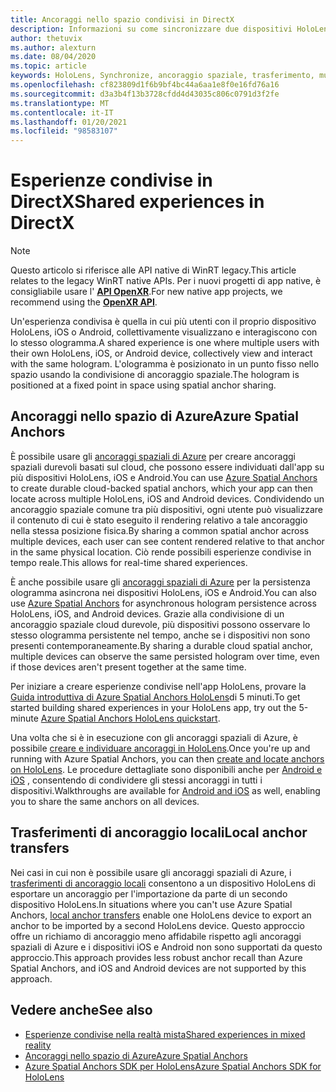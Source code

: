 ```yaml
---
title: Ancoraggi nello spazio condivisi in DirectX
description: Informazioni su come sincronizzare due dispositivi HoloLens condividendo gli ancoraggi locali e spaziali di Azure nelle applicazioni DirectX.
author: thetuvix
ms.author: alexturn
ms.date: 08/04/2020
ms.topic: article
keywords: HoloLens, Synchronize, ancoraggio spaziale, trasferimento, multiplayer, visualizzazione, scenario, procedura dettagliata, codice di esempio, Azure, ancoraggi spaziali di Azure, ASA
ms.openlocfilehash: cf823809d1f6b9bf4bc44a6aa1e8f0e16fd76a16
ms.sourcegitcommit: d3a3b4f13b3728cfdd4d43035c806c0791d3f2fe
ms.translationtype: MT
ms.contentlocale: it-IT
ms.lasthandoff: 01/20/2021
ms.locfileid: "98583107"
---
```

# <a name="shared-experiences-in-directx"></a><span data-ttu-id="d41c7-104">Esperienze condivise in DirectX</span><span class="sxs-lookup"><span data-stu-id="d41c7-104">Shared experiences in DirectX</span></span>

> [!NOTE]
> <span data-ttu-id="d41c7-105">Questo articolo si riferisce alle API native di WinRT legacy.</span><span class="sxs-lookup"><span data-stu-id="d41c7-105">This article relates to the legacy WinRT native APIs.</span></span>  <span data-ttu-id="d41c7-106">Per i nuovi progetti di app native, è consigliabile usare l' **[API OpenXR](../native/openxr-getting-started.md)**.</span><span class="sxs-lookup"><span data-stu-id="d41c7-106">For new native app projects, we recommend using the **[OpenXR API](../native/openxr-getting-started.md)**.</span></span>

<span data-ttu-id="d41c7-107">Un'esperienza condivisa è quella in cui più utenti con il proprio dispositivo HoloLens, iOS o Android, collettivamente visualizzano e interagiscono con lo stesso ologramma.</span><span class="sxs-lookup"><span data-stu-id="d41c7-107">A shared experience is one where multiple users with their own HoloLens, iOS, or Android device, collectively view and interact with the same hologram.</span></span> <span data-ttu-id="d41c7-108">L'ologramma è posizionato in un punto fisso nello spazio usando la condivisione di ancoraggio spaziale.</span><span class="sxs-lookup"><span data-stu-id="d41c7-108">The hologram is positioned at a fixed point in space using spatial anchor sharing.</span></span>

## <a name="azure-spatial-anchors"></a><span data-ttu-id="d41c7-109">Ancoraggi nello spazio di Azure</span><span class="sxs-lookup"><span data-stu-id="d41c7-109">Azure Spatial Anchors</span></span>

<span data-ttu-id="d41c7-110">È possibile usare gli <a href="/azure/spatial-anchors/overview" target="_blank">ancoraggi spaziali di Azure</a> per creare ancoraggi spaziali durevoli basati sul cloud, che possono essere individuati dall'app su più dispositivi HoloLens, iOS e Android.</span><span class="sxs-lookup"><span data-stu-id="d41c7-110">You can use <a href="/azure/spatial-anchors/overview" target="_blank">Azure Spatial Anchors</a> to create durable cloud-backed spatial anchors, which your app can then locate across multiple HoloLens, iOS and Android devices.</span></span>  <span data-ttu-id="d41c7-111">Condividendo un ancoraggio spaziale comune tra più dispositivi, ogni utente può visualizzare il contenuto di cui è stato eseguito il rendering relativo a tale ancoraggio nella stessa posizione fisica.</span><span class="sxs-lookup"><span data-stu-id="d41c7-111">By sharing a common spatial anchor across multiple devices, each user can see content rendered relative to that anchor in the same physical location.</span></span>  <span data-ttu-id="d41c7-112">Ciò rende possibili esperienze condivise in tempo reale.</span><span class="sxs-lookup"><span data-stu-id="d41c7-112">This allows for real-time shared experiences.</span></span>

<span data-ttu-id="d41c7-113">È anche possibile usare gli <a href="/azure/spatial-anchors/overview" target="_blank">ancoraggi spaziali di Azure</a> per la persistenza ologramma asincrona nei dispositivi HoloLens, iOS e Android.</span><span class="sxs-lookup"><span data-stu-id="d41c7-113">You can also use <a href="/azure/spatial-anchors/overview" target="_blank">Azure Spatial Anchors</a> for asynchronous hologram persistence across HoloLens, iOS, and Android devices.</span></span>  <span data-ttu-id="d41c7-114">Grazie alla condivisione di un ancoraggio spaziale cloud durevole, più dispositivi possono osservare lo stesso ologramma persistente nel tempo, anche se i dispositivi non sono presenti contemporaneamente.</span><span class="sxs-lookup"><span data-stu-id="d41c7-114">By sharing a durable cloud spatial anchor, multiple devices can observe the same persisted hologram over time, even if those devices aren't present together at the same time.</span></span>

<span data-ttu-id="d41c7-115">Per iniziare a creare esperienze condivise nell'app HoloLens, provare la <a href="/azure/spatial-anchors/quickstarts/get-started-hololens" target="_blank">Guida introduttiva di Azure Spatial Anchors HoloLens</a>di 5 minuti.</span><span class="sxs-lookup"><span data-stu-id="d41c7-115">To get started building shared experiences in your HoloLens app, try out the 5-minute <a href="/azure/spatial-anchors/quickstarts/get-started-hololens" target="_blank">Azure Spatial Anchors HoloLens quickstart</a>.</span></span>

<span data-ttu-id="d41c7-116">Una volta che si è in esecuzione con gli ancoraggi spaziali di Azure, è possibile <a href="/azure/spatial-anchors/concepts/create-locate-anchors-cpp-winrt" target="_blank">creare e individuare ancoraggi in HoloLens</a>.</span><span class="sxs-lookup"><span data-stu-id="d41c7-116">Once you're up and running with Azure Spatial Anchors, you can then <a href="/azure/spatial-anchors/concepts/create-locate-anchors-cpp-winrt" target="_blank">create and locate anchors on HoloLens</a>.</span></span>  <span data-ttu-id="d41c7-117">Le procedure dettagliate sono disponibili anche per <a href="/azure/spatial-anchors/create-locate-anchors-overview" target="_blank">Android e iOS</a> , consentendo di condividere gli stessi ancoraggi in tutti i dispositivi.</span><span class="sxs-lookup"><span data-stu-id="d41c7-117">Walkthroughs are available for <a href="/azure/spatial-anchors/create-locate-anchors-overview" target="_blank">Android and iOS</a> as well, enabling you to share the same anchors on all devices.</span></span>

## <a name="local-anchor-transfers"></a><span data-ttu-id="d41c7-118">Trasferimenti di ancoraggio locali</span><span class="sxs-lookup"><span data-stu-id="d41c7-118">Local anchor transfers</span></span>

<span data-ttu-id="d41c7-119">Nei casi in cui non è possibile usare gli ancoraggi spaziali di Azure, i [trasferimenti di ancoraggio locali](../../out-of-scope/local-anchor-transfers-in-directx.md) consentono a un dispositivo HoloLens di esportare un ancoraggio per l'importazione da parte di un secondo dispositivo HoloLens.</span><span class="sxs-lookup"><span data-stu-id="d41c7-119">In situations where you can't use Azure Spatial Anchors, [local anchor transfers](../../out-of-scope/local-anchor-transfers-in-directx.md) enable one HoloLens device to export an anchor to be imported by a second HoloLens device.</span></span>  <span data-ttu-id="d41c7-120">Questo approccio offre un richiamo di ancoraggio meno affidabile rispetto agli ancoraggi spaziali di Azure e i dispositivi iOS e Android non sono supportati da questo approccio.</span><span class="sxs-lookup"><span data-stu-id="d41c7-120">This approach provides less robust anchor recall than Azure Spatial Anchors, and iOS and Android devices are not supported by this approach.</span></span>

## <a name="see-also"></a><span data-ttu-id="d41c7-121">Vedere anche</span><span class="sxs-lookup"><span data-stu-id="d41c7-121">See also</span></span>

* [<span data-ttu-id="d41c7-122">Esperienze condivise nella realtà mista</span><span class="sxs-lookup"><span data-stu-id="d41c7-122">Shared experiences in mixed reality</span></span>](shared-experiences-in-mixed-reality.md)
* <span data-ttu-id="d41c7-123"><a href="/azure/spatial-anchors" target="_blank">Ancoraggi nello spazio di Azure</a></span><span class="sxs-lookup"><span data-stu-id="d41c7-123"><a href="/azure/spatial-anchors" target="_blank">Azure Spatial Anchors</a></span></span>
* <span data-ttu-id="d41c7-124"><a href="/cpp/api/spatial-anchors/winrt/" target="_blank">Azure Spatial Anchors SDK per HoloLens</a></span><span class="sxs-lookup"><span data-stu-id="d41c7-124"><a href="/cpp/api/spatial-anchors/winrt/" target="_blank">Azure Spatial Anchors SDK for HoloLens</a></span></span>